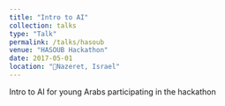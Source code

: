 ```yaml
---
title: "Intro to AI"
collection: talks
type: "Talk"
permalink: /talks/hasoub
venue: "HASOUB Hackathon"
date: 2017-05-01
location: "￿Nazeret, Israel"
---
```


Intro to AI for young Arabs participating in the hackathon